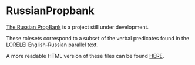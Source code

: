 # RussianPropbank

[The Russian PropBank](https://aclanthology.org/2020.lrec-1.734/) is a project still under development.

These rolesets correspond to a subset of the verbal predicates found in the [LORELEI](https://aclanthology.org/L16-1521.pdf) English-Russian parallel text.

A more readable HTML version of these files can be found [HERE](http://ska.tjemye.rs/propbank/russian-frames/).
